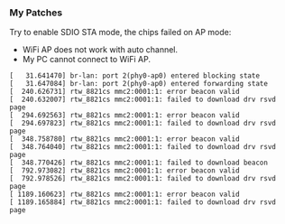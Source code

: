 ### My Patches ###

Try to enable SDIO STA mode, the chips failed on AP mode:

* WiFi AP does not work with auto channel.
* My PC cannot connect to WiFi AP. 

```log
[   31.641470] br-lan: port 2(phy0-ap0) entered blocking state
[   31.647084] br-lan: port 2(phy0-ap0) entered forwarding state
[  240.626731] rtw_8821cs mmc2:0001:1: error beacon valid
[  240.632007] rtw_8821cs mmc2:0001:1: failed to download drv rsvd page
[  294.692563] rtw_8821cs mmc2:0001:1: error beacon valid
[  294.697823] rtw_8821cs mmc2:0001:1: failed to download drv rsvd page
[  348.758780] rtw_8821cs mmc2:0001:1: error beacon valid
[  348.764040] rtw_8821cs mmc2:0001:1: failed to download drv rsvd page
[  348.770426] rtw_8821cs mmc2:0001:1: failed to download beacon
[  792.973082] rtw_8821cs mmc2:0001:1: error beacon valid
[  792.978526] rtw_8821cs mmc2:0001:1: failed to download drv rsvd page
[ 1189.160623] rtw_8821cs mmc2:0001:1: error beacon valid
[ 1189.165884] rtw_8821cs mmc2:0001:1: failed to download drv rsvd page
```


